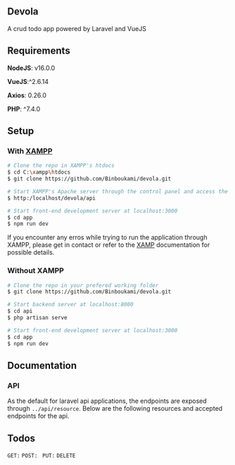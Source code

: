 ## Devola

A crud todo app powered by Laravel and VueJS

## Requirements
**NodeJS**: v16.0.0

**VueJS**:^2.6.14

**Axios**: 0.26.0

**PHP**: ^7.4.0

## Setup

### With [XAMPP](https://www.apachefriends.org/index.html)
```bash
# Clone the repo in XAMPP's htdocs
$ cd C:\xampp\htdocs
$ git clone https://github.com/Binboukami/devola.git

# Start XAMPP's Apache server through the control panel and access the application the backend through the browser
$ http:/localhost/devola/api

# Start front-end development server at localhost:3000
$ cd app
$ npm run dev
```
If you encounter any erros while trying to run the application through XAMPP, please get in contact or refer to the [XAMP](https://www.apachefriends.org/docs/) documentation for possible details.

### Without XAMPP

```bash
# Clone the repo in your prefered working folder
$ git clone https://github.com/Binboukami/devola.git

# Start backend server at localhost:8000
$ cd api
$ php artisan serve

# Start front-end development server at localhost:3000
$ cd app
$ npm run dev
```

## Documentation

### API
As the default for laravel api applications, the endpoints are exposed through ```../api/resource```.
Below are the following resources and accepted endpoints for the api.

## Todos
```GET:```
```POST: ```
```PUT:```
```DELETE```
